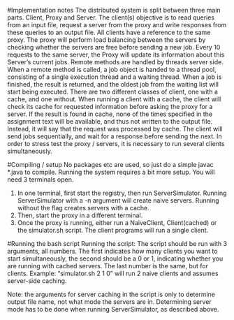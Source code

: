 #Implementation notes
The distributed system is split between three main parts. Client, Proxy and Server. The client(s)
objective is to read queries from an input file, request a server from the proxy and write responses from
these queries to an output file. All clients have a reference to the same proxy. The proxy will perform
load balancing between the servers by checking whether the servers are free before sending a new job.
Every 10 requests to the same server, the Proxy will update its information about this Server’s current
jobs. Remote methods are handled by threads server side. When a remote method is called, a job object
is handed to a thread pool, consisting of a single execution thread and a waiting thread. When a job is
finished, the result is returned, and the oldest job from the waiting list will start being executed.
There are two different classes of client, one with a cache, and one without. When running a client with
a cache, the client will check its cache for requested information before asking the proxy for a server. If
the result is found in cache, none of the times specified in the assignment text will be available, and
thus not written to the output file. Instead, it will say that the request was processed by cache. The
client will send jobs sequentially, and wait for a response before sending the next. In order to stress test
the proxy / servers, it is necessary to run several clients simultaneously.

#Compiling / setup
No packages etc are used, so just do a simple javac *.java to compile. Running the system
requires a bit more setup. You will need 3 terminals open.
1. In one terminal, first start the registry, then run ServerSimulator. Running ServerSimulator with
a -n argument will create naive servers. Running without the flag creates servers with a cache.
2. Then, start the proxy in a different terminal.
3. Once the proxy is running, either run a NaiveClient, Client(cached) or the simulator.sh script.
The client programs will run a single client.

#Running the bash script
Running the script:
The script should be run with 3 arguments, all numbers. The first indicates how many clients you want
to start simultaneously, the second should be a 0 or 1, indicating whether you are running with cached
servers. The last number is the same, but for clients.
Example: “simulator.sh 2 1 0” will run 2 naive clients and assumes server-side caching.

Note: the arguments for server caching in the script is only to determine output file name, not what
mode the servers are in. Determining server mode has to be done when running ServerSimulator, as
described above.
